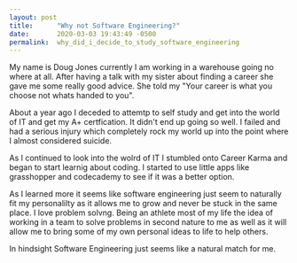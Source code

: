 ```yaml
---
layout: post
title:      "Why not Software Engineering?"
date:       2020-03-03 19:43:49 -0500
permalink:  why_did_i_decide_to_study_software_engineering
---
```




My name is Doug Jones currently I am working in a warehouse going no where at all. After having a talk with my sister about finding a career she gave me some really good advice. She told my "Your career is what you choose not whats handed to you". 

About a year ago I deceded to attemtp to self study and get into the world of IT and get my A+ certfication. It didn't end up going so well. I failed and had a serious injury which completely rock my world up into the point where I almost considered suicide.

As I continued to look into the wolrd of IT I stumbled onto Career Karma and began to start learnig about coding. I started to use little apps like grasshopper and codecademy to see if it was a better option. 

As I learned more it seems like software engineering just seem to naturally fit my personalilty as it allows me to grow and never be stuck in the same place. I love problem solvng. Being an athlete most of my life the idea of working in a team to solve problems in second nature to me as well as it will allow me to bring some of my own personal ideas to life to help others. 

In hindsight Software Engineering just seems like a natural match for me. 
